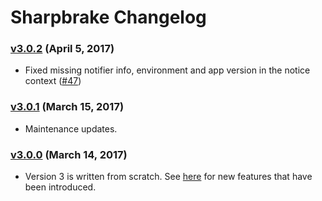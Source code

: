 Sharpbrake Changelog
====================

### [v3.0.2][v3.0.2] (April 5, 2017)

* Fixed missing notifier info, environment and app version
  in the notice context ([#47](https://github.com/airbrake/sharpbrake/pull/47))

### [v3.0.1][v3.0.1] (March 15, 2017)

* Maintenance updates.

### [v3.0.0][v3.0.0] (March 14, 2017)

* Version 3 is written from scratch. See [here](https://github.com/airbrake/sharpbrake#key-features)
  for new features that have been introduced.

[v3.0.0]: https://github.com/airbrake/sharpbrake/releases/tag/v3.0.0
[v3.0.1]: https://github.com/airbrake/sharpbrake/releases/tag/v3.0.1
[v3.0.2]: https://github.com/airbrake/sharpbrake/releases/tag/v3.0.2
